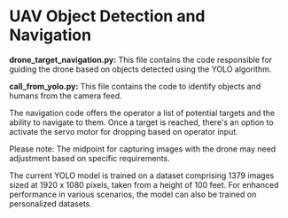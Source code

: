 # UAV Object Detection and Navigation

**drone_target_navigation.py:** This file contains the code responsible for guiding the drone based on objects detected using the YOLO algorithm.

**call_from_yolo.py:** This file contains the code to identify objects and humans from the camera feed.

The navigation code offers the operator a list of potential targets and the ability to navigate to them. Once a target is reached, there's an option to activate the servo motor for dropping based on operator input.

Please note: The midpoint for capturing images with the drone may need adjustment based on specific requirements.

The current YOLO model is trained on a dataset comprising 1379 images sized at 1920 x 1080 pixels, taken from a height of 100 feet. For enhanced performance in various scenarios, the model can also be trained on personalized datasets.
